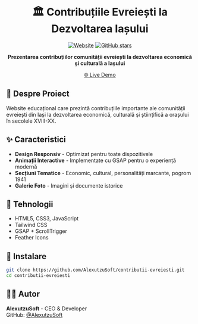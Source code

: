 <div align="center">

# 🏛️ Contribuțiile Evreiești la Dezvoltarea Iașului

[![Website](https://img.shields.io/website?url=https%3A%2F%2Fcontributii-evreiesti.site)](https://alexutzusoft.github.io/contributii-evreiesti)
[![GitHub stars](https://img.shields.io/github/stars/AlexutzuSoft/contributii-evreiesti)](https://github.com/AlexutzuSoft/contributii-evreiesti/stargazers)

**Prezentarea contribuțiilor comunității evreiești la dezvoltarea economică și culturală a Iașului**

[🌐 Live Demo](https://alexutzusoft.github.io/contributii-evreiesti)

</div>

## 📖 Despre Proiect

Website educațional care prezintă contribuțiile importante ale comunității evreiești din Iași la dezvoltarea economică, culturală și științifică a orașului în secolele XVIII-XX.

## ✨ Caracteristici

- **Design Responsiv** - Optimizat pentru toate dispozitivele
- **Animații Interactive** - Implementate cu GSAP pentru o experiență modernă
- **Secțiuni Tematice** - Economic, cultural, personalități marcante, pogrom 1941
- **Galerie Foto** - Imagini și documente istorice

## 🚀 Tehnologii

- HTML5, CSS3, JavaScript
- Tailwind CSS
- GSAP + ScrollTrigger
- Feather Icons

## 🚀 Instalare

```bash
git clone https://github.com/AlexutzuSoft/contributii-evreiesti.git
cd contributii-evreiesti
```

## 👨‍💻 Autor

**AlexutzuSoft** - CEO & Developer  
GitHub: [@AlexutzuSoft](https://github.com/AlexutzuSoft)
